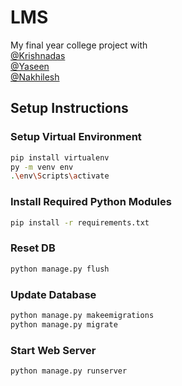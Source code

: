 # LMS
My final year college project with <br>
[@Krishnadas](https://github.com/Krishnadas-KD) <br>
[@Yaseen](https://github.com/mhdyazinkc)<br>
[@Nakhilesh](https://github.com/nakhileship)<br>
## Setup Instructions

### Setup Virtual Environment

```bash
pip install virtualenv
py -m venv env
.\env\Scripts\activate
```      

### Install Required Python Modules

```bash
pip install -r requirements.txt
```
### Reset DB

```bash
python manage.py flush
```

### Update Database

```bash
python manage.py makeemigrations
python manage.py migrate
```

### Start Web Server

```bash
python manage.py runserver
```
